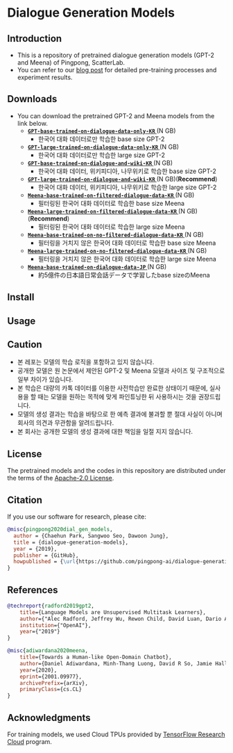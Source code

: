 # Dialogue Generation Models

## Introduction

* This is a repository of pretrained dialogue generation models (GPT-2 and Meena) of Pingpong, ScatterLab.
* You can refer to our [blog post](https://blog.pingpong.us/generation-model/) for detailed pre-training processes and experiment results.

## Downloads

* You can download the pretrained GPT-2 and Meena models from the link below.
    - **[ `GPT-base-trained-on-dialogue-data-only-KR` ]()** (N GB)
        - 한국어 대화 데이터로만 학습한 base size GPT-2
    - **[ `GPT-large-trained-on-dialogue-data-only-KR` ]()** (N GB)
        - 한국어 대화 데이터로만 학습한 large size GPT-2
    - **[ `GPT-base-trained-on-dialogue-and-wiki-KR` ]()** (N GB)
        - 한국어 대화 데이터, 위키피디아, 나무위키로 학습한 base size GPT-2
    - **[ `GPT-large-trained-on-dialogue-and-wiki-KR` ]()** (N GB)(**Recommend**)
        - 한국어 대화 데이터, 위키피디아, 나무위키로 학습한 large size GPT-2
    - **[ `Meena-base-trained-on-filtered-dialogue-data-KR` ]()** (N GB)
        - 필터링된 한국어 대화 데이터로 학습한 base size Meena
    - **[ `Meena-large-trained-on-filtered-dialogue-data-KR` ]()** (N GB)(**Recommend**)
        - 필터링된 한국어 대화 데이터로 학습한 large size Meena
    - **[ `Meena-base-trained-on-no-filtered-dialogue-data-KR` ]()** (N GB)
        - 필터링을 거치지 않은 한국어 대화 데이터로 학습한 base size Meena
    - **[ `Meena-large-trained-on-no-filtered-dialogue-data-KR` ]()** (N GB)
        - 필터링을 거치지 않은 한국어 대화 데이터로 학습한 large size Meena
    - **[ `Meena-base-trained-on-dialogue-data-JP` ]()** (N GB)
        - 約5億件の日本語日常会話データで学習したbase sizeのMeena

## Install

## Usage

## Caution

* 본 레포는 모델의 학습 로직을 포함하고 있지 않습니다.
* 공개한 모델은 원 논문에서 제안된 GPT-2 및 Meena 모델과 사이즈 및 구조적으로 일부 차이가 있습니다.
* 본 학습은 대량의 카톡 데이터를 이용한 사전학습만 완료한 상태이기 때문에, 실사용을 할 때는 모델을 원하는 목적에 맞게 파인튜닝한 뒤 사용하시는 것을 권장드립니다.
* 모델의 생성 결과는 학습을 바탕으로 한 예측 결과에 불과할 뿐 절대 사실이 아니며 회사의 의견과 무관함을 알려드립니다.
* 본 회사는 공개한 모델의 생성 결과에 대한 책임을 일절 지지 않습니다.

## License

The pretrained models and the codes in this repository are distributed under the terms of the [Apache-2.0 License](https://www.apache.org/licenses/LICENSE-2.0).

## Citation

If you use our software for research, please cite:

``` bibtex
@misc{pingpong2020dial_gen_models,
  author = {Chaehun Park, Sangwoo Seo, Dawoon Jung},
  title = {dialogue-generation-models},
  year = {2019},
  publisher = {GitHub},
  howpublished = {\url{https://github.com/pingpong-ai/dialogue-generation-models}}
}
```

## References

``` bibtex
@techreport{radford2019gpt2,
    title={Language Models are Unsupervised Multitask Learners},
    author={"Alec Radford, Jeffrey Wu, Rewon Child, David Luan, Dario Amodei, Ilya Sutskever"},
    institution={"OpenAI"},
    year={"2019"}
}
```

``` bibtex
@misc{adiwardana2020meena,
    title={Towards a Human-like Open-Domain Chatbot},
    author={Daniel Adiwardana, Minh-Thang Luong, David R So, Jamie Hall, Noah Fiedel, Romal Thoppilan, Zi Yang, Apoorv Kulshreshtha, Gaurav Nemade, Yifeng Lu},
    year={2020},
    eprint={2001.09977},
    archivePrefix={arXiv},
    primaryClass={cs.CL}
}
```

## Acknowledgments

For training models, we used Cloud TPUs provided by [TensorFlow Research Cloud](https://www.tensorflow.org/tfrc/) program.
